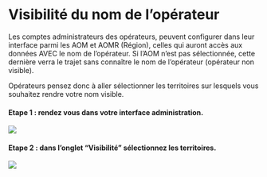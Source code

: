 # Visibilité du nom de l’opérateur

Les comptes administrateurs des opérateurs, peuvent configurer dans leur interface parmi les AOM et AOMR \(Région\), celles qui auront accès aux données AVEC le nom de l’opérateur. Si l’AOM n’est pas sélectionnée, cette dernière verra le trajet sans connaître le nom de l’opérateur \(opérateur non visible\). 

Opérateurs pensez donc à aller sélectionner les territoires sur lesquels vous souhaitez rendre votre nom visible.

#### **Etape 1 : rendez vous dans votre interface administration.**

![](https://lh3.googleusercontent.com/j-6uVMcs23o5J1k5Afc_tI5rOiiFCN3sC1cjMNMTsfUheuCQ2gmjwLXMTVxksP4V2DIspz1OSZkty7e_ofOjYWi6dLp_ssevYvgqYKv01hwF-nSrxzBscIiHkPT0DE_v55Oyxqgz)

#### **Etape 2 : dans l’onglet “Visibilité” sélectionnez les territoires.**

![](https://lh4.googleusercontent.com/ji0h2vmxMClmGssby3hivP7dV9izsMem3YVPrRG63h-elIySL4k_lQ4BtU6KdlxTiUusLnN6WVJyq7Ctt6W_ScKv1D05PZY8gi8g-Uaim4Yb8wNR08dAdA5SbekBqj-Oj3yxbKOG)


